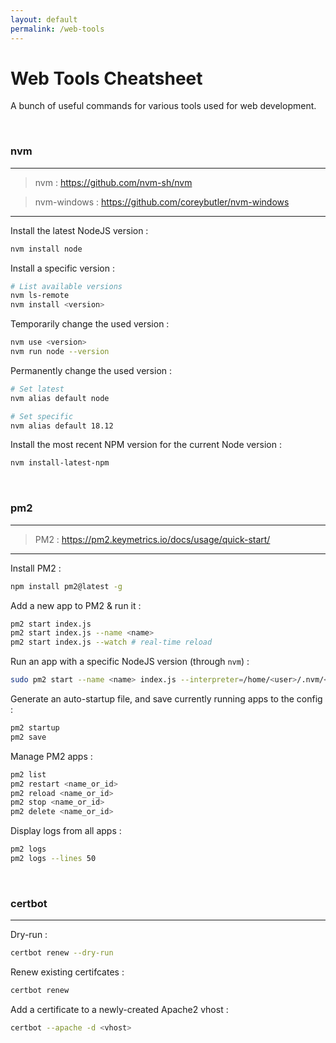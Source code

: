 ```yaml
---
layout: default
permalink: /web-tools
---
```


# Web Tools Cheatsheet

A bunch of useful commands for various tools used for web development.





<br>

### nvm

<hr>

> nvm : https://github.com/nvm-sh/nvm

> nvm-windows : https://github.com/coreybutler/nvm-windows

<hr>

Install the latest NodeJS version :
```bash
nvm install node
```

Install a specific version :
```bash
# List available versions
nvm ls-remote
nvm install <version>
```

Temporarily change the used version :
```bash
nvm use <version>
nvm run node --version
```

Permanently change the used version :
```bash
# Set latest
nvm alias default node

# Set specific
nvm alias default 18.12
```

Install the most recent NPM version for the current Node version :
```bash
nvm install-latest-npm
```





<br>

### pm2

<hr>

> PM2 : https://pm2.keymetrics.io/docs/usage/quick-start/

<hr>

Install PM2 :
```bash
npm install pm2@latest -g
```

Add a new app to PM2 & run it :
```bash
pm2 start index.js
pm2 start index.js --name <name>
pm2 start index.js --watch # real-time reload
```

Run an app with a specific NodeJS version (through `nvm`) :
```bash
sudo pm2 start --name <name> index.js --interpreter=/home/<user>/.nvm/<version>/bin/node
```

Generate an auto-startup file, and save currently running apps to the config :
```bash
pm2 startup
pm2 save
```

Manage PM2 apps :
```bash
pm2 list
pm2 restart <name_or_id>
pm2 reload <name_or_id>
pm2 stop <name_or_id>
pm2 delete <name_or_id>
```

Display logs from all apps :
```bash
pm2 logs
pm2 logs --lines 50
```





<br>

### certbot

<hr>

Dry-run :
```bash
certbot renew --dry-run
```

Renew existing certifcates :
```bash
certbot renew
```

Add a certificate to a newly-created Apache2 vhost :
```bash
certbot --apache -d <vhost>
```